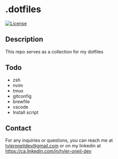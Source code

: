 # .dotfiles

[![License](https://img.shields.io/badge/License-MIT-blue.svg)](https://opensource.org/licenses/MIT)

## Description
This repo serves as a collection for my dotfiles

## Todo

- zsh
- nvim
- tmux
- gitconfig
- brewfile
- vscode
- Install script

## Contact

For any inquiries or questions, you can reach me at tyleroneildev@gmail.com
or on my linkedin at https://ca.linkedin.com/in/tyler-oneil-dev
